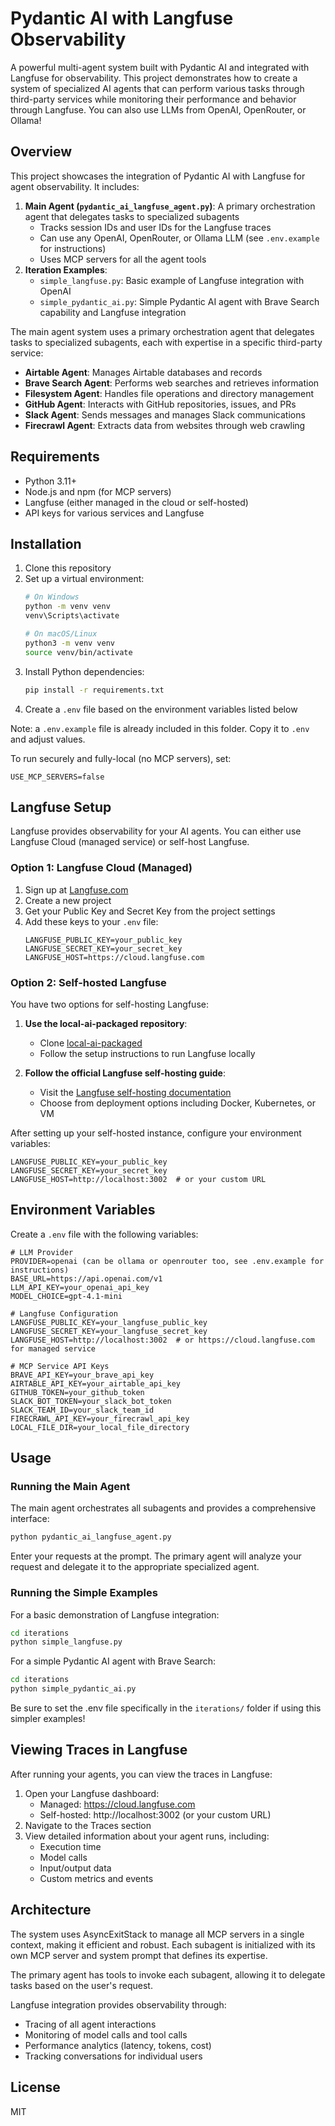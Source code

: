 # Pydantic AI with Langfuse Observability

A powerful multi-agent system built with Pydantic AI and integrated with Langfuse for observability. This project demonstrates how to create a system of specialized AI agents that can perform various tasks through third-party services while monitoring their performance and behavior through Langfuse. You can also use LLMs from OpenAI, OpenRouter, or Ollama!

## Overview

This project showcases the integration of Pydantic AI with Langfuse for agent observability. It includes:

1. **Main Agent (`pydantic_ai_langfuse_agent.py`)**: A primary orchestration agent that delegates tasks to specialized subagents
   - Tracks session IDs and user IDs for the Langfuse traces
   - Can use any OpenAI, OpenRouter, or Ollama LLM (see `.env.example` for instructions)
   - Uses MCP servers for all the agent tools
2. **Iteration Examples**:
   - `simple_langfuse.py`: Basic example of Langfuse integration with OpenAI
   - `simple_pydantic_ai.py`: Simple Pydantic AI agent with Brave Search capability and Langfuse integration

The main agent system uses a primary orchestration agent that delegates tasks to specialized subagents, each with expertise in a specific third-party service:

- **Airtable Agent**: Manages Airtable databases and records
- **Brave Search Agent**: Performs web searches and retrieves information
- **Filesystem Agent**: Handles file operations and directory management
- **GitHub Agent**: Interacts with GitHub repositories, issues, and PRs
- **Slack Agent**: Sends messages and manages Slack communications
- **Firecrawl Agent**: Extracts data from websites through web crawling

## Requirements

- Python 3.11+
- Node.js and npm (for MCP servers)
- Langfuse (either managed in the cloud or self-hosted)
- API keys for various services and Langfuse

## Installation

1. Clone this repository
2. Set up a virtual environment:
   ```bash
   # On Windows
   python -m venv venv
   venv\Scripts\activate

   # On macOS/Linux
   python3 -m venv venv
   source venv/bin/activate
   ```
3. Install Python dependencies:
   ```bash
   pip install -r requirements.txt
   ```
4. Create a `.env` file based on the environment variables listed below

Note: a `.env.example` file is already included in this folder. Copy it to `.env` and adjust values.

To run securely and fully-local (no MCP servers), set:

```
USE_MCP_SERVERS=false
```

## Langfuse Setup

Langfuse provides observability for your AI agents. You can either use Langfuse Cloud (managed service) or self-host Langfuse.

### Option 1: Langfuse Cloud (Managed)

1. Sign up at [Langfuse.com](https://langfuse.com)
2. Create a new project
3. Get your Public Key and Secret Key from the project settings
4. Add these keys to your `.env` file:
   ```
   LANGFUSE_PUBLIC_KEY=your_public_key
   LANGFUSE_SECRET_KEY=your_secret_key
   LANGFUSE_HOST=https://cloud.langfuse.com
   ```

### Option 2: Self-hosted Langfuse

You have two options for self-hosting Langfuse:

1. **Use the local-ai-packaged repository**:
   - Clone [local-ai-packaged](https://github.com/coleam00/local-ai-packaged)
   - Follow the setup instructions to run Langfuse locally

2. **Follow the official Langfuse self-hosting guide**:
   - Visit the [Langfuse self-hosting documentation](https://langfuse.com/self-hosting)
   - Choose from deployment options including Docker, Kubernetes, or VM

After setting up your self-hosted instance, configure your environment variables:

```
LANGFUSE_PUBLIC_KEY=your_public_key
LANGFUSE_SECRET_KEY=your_secret_key
LANGFUSE_HOST=http://localhost:3002  # or your custom URL
```

## Environment Variables

Create a `.env` file with the following variables:

```
# LLM Provider
PROVIDER=openai (can be ollama or openrouter too, see .env.example for instructions)
BASE_URL=https://api.openai.com/v1
LLM_API_KEY=your_openai_api_key
MODEL_CHOICE=gpt-4.1-mini

# Langfuse Configuration
LANGFUSE_PUBLIC_KEY=your_langfuse_public_key
LANGFUSE_SECRET_KEY=your_langfuse_secret_key
LANGFUSE_HOST=http://localhost:3002  # or https://cloud.langfuse.com for managed service

# MCP Service API Keys
BRAVE_API_KEY=your_brave_api_key
AIRTABLE_API_KEY=your_airtable_api_key
GITHUB_TOKEN=your_github_token
SLACK_BOT_TOKEN=your_slack_bot_token
SLACK_TEAM_ID=your_slack_team_id
FIRECRAWL_API_KEY=your_firecrawl_api_key
LOCAL_FILE_DIR=your_local_file_directory
```

## Usage

### Running the Main Agent

The main agent orchestrates all subagents and provides a comprehensive interface:

```bash
python pydantic_ai_langfuse_agent.py
```

Enter your requests at the prompt. The primary agent will analyze your request and delegate it to the appropriate specialized agent.

### Running the Simple Examples

For a basic demonstration of Langfuse integration:

```bash
cd iterations
python simple_langfuse.py
```

For a simple Pydantic AI agent with Brave Search:

```bash
cd iterations
python simple_pydantic_ai.py
```

Be sure to set the .env file specifically in the `iterations/` folder if using this simpler examples!

## Viewing Traces in Langfuse

After running your agents, you can view the traces in Langfuse:

1. Open your Langfuse dashboard:
   - Managed: https://cloud.langfuse.com
   - Self-hosted: http://localhost:3002 (or your custom URL)
2. Navigate to the Traces section
3. View detailed information about your agent runs, including:
   - Execution time
   - Model calls
   - Input/output data
   - Custom metrics and events

## Architecture

The system uses AsyncExitStack to manage all MCP servers in a single context, making it efficient and robust. Each subagent is initialized with its own MCP server and system prompt that defines its expertise.

The primary agent has tools to invoke each subagent, allowing it to delegate tasks based on the user's request.

Langfuse integration provides observability through:
- Tracing of all agent interactions
- Monitoring of model calls and tool calls
- Performance analytics (latency, tokens, cost)
- Tracking conversations for individual users

## License

MIT
